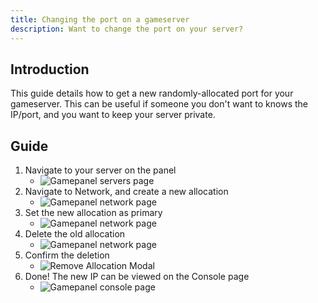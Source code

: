 ```yaml
---
title: Changing the port on a gameserver
description: Want to change the port on your server?
---
```


## Introduction
This guide details how to get a new randomly-allocated port for your gameserver. This can be useful if someone you don't want to knows the IP/port, and you want to keep your server private.

## Guide
1. Navigate to your server on the panel
   - ![Gamepanel servers page](https://archive.horizonnetworks.uk/Resources/Documentation/Using%20SFTP/10Horizon%20Panel%20Servers.png)
2. Navigate to Network, and create a new allocation
    - ![Gamepanel network page](https://archive.horizonnetworks.uk/Resources/Documentation/Changing%20port/Creating%20Allocation.png)
3. Set the new allocation as primary
    - ![Gamepanel network page](https://archive.horizonnetworks.uk/Resources/Documentation/Changing%20port/Making%20Allocation%20Primary.png)
4. Delete the old allocation
    - ![Gamepanel network page](https://archive.horizonnetworks.uk/Resources/Documentation/Changing%20port/Deleting%20Allocation.png)
5. Confirm the deletion
    - ![Remove Allocation Modal](https://archive.horizonnetworks.uk/Resources/Documentation/Changing%20port/Removing%20Allocation.png)
6. Done! The new IP can be viewed on the Console page
    - ![Gamepanel console page](https://archive.horizonnetworks.uk/Resources/Documentation/Changing%20port/New%20IP.png)